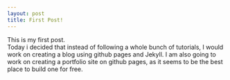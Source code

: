```yaml
---
layout: post
title: First Post!
---
```


This is my first post.  
Today i decided that instead of following a whole bunch of tutorials, I would work on creating a blog using github pages and Jekyll. 
I am also going to work on creating a portfolio site on github pages, as it seems to be the best place to build one for free. 


